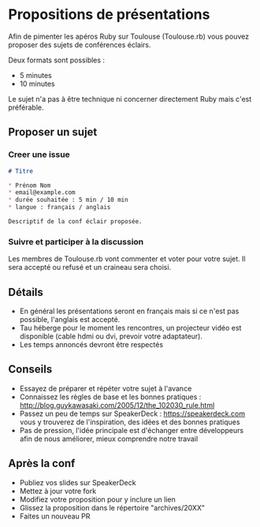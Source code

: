 # Propositions de présentations

Afin de pimenter les apéros Ruby sur Toulouse (Toulouse.rb) vous pouvez proposer des sujets de conférences éclairs.

Deux formats sont possibles :

* 5 minutes
* 10 minutes 

Le sujet n'a pas à être technique ni concerner directement Ruby mais c'est préférable.

## Proposer un sujet

### Creer une issue

```markdown
# Titre

* Prénom Nom
* email@example.com
* durée souhaitée : 5 min / 10 min
* langue : français / anglais

Descriptif de la conf éclair proposée.
```

### Suivre et participer à la discussion

Les membres de Toulouse.rb vont commenter et voter pour votre sujet. Il sera accepté ou refusé et un craineau sera choisi.

## Détails

* En général les présentations seront en français mais si ce n'est pas possible, l'anglais est accepté.
* Tau héberge pour le moment les rencontres, un projecteur vidéo est disponible (cable hdmi ou dvi, prevoir votre adaptateur).
* Les temps annoncés devront être respectés

## Conseils

* Essayez de préparer et répéter votre sujet à l'avance
* Connaissez les règles de base et les bonnes pratiques : http://blog.guykawasaki.com/2005/12/the_102030_rule.html
* Passez un peu de temps sur SpeakerDeck : https://speakerdeck.com vous y trouverez de l'inspiration, des idées et des bonnes pratiques
* Pas de pression, l'idée principale est d'échanger entre développeurs afin de nous améliorer, mieux comprendre notre travail

## Après la conf

* Publiez vos slides sur SpeakerDeck
* Mettez à jour votre fork
* Modifiez votre proposition pour y inclure un lien
* Glissez la proposition dans le répertoire "archives/20XX"
* Faites un nouveau PR
